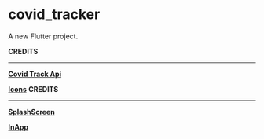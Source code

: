 # covid_tracker

A new Flutter project.

**CREDITS**

------------
**[Covid Track Api](https://covid-19.dataflowkit.com/ "Covid Track Api")**

**[Icons](https://www.flaticon.com/packs/countrys-flags?k=1610221135638 "Icons")**
**CREDITS**

------------
**[SplashScreen](https://raw.githubusercontent.com/egementt/covid_tracker/master/screenshots/Screenshot_20210109_222347_com.example.covid_tracker.jpg?token=ARO6FDEELT3B3S64M262RW277IDWS "SplashScreen")**

**[InApp](https://raw.githubusercontent.com/egementt/covid_tracker/master/screenshots/Screenshot_20210109_222354_com.example.covid_tracker.jpg?token=ARO6FDBTUKDVVL2LNPEWX5K77ID2Q "InApp")**





